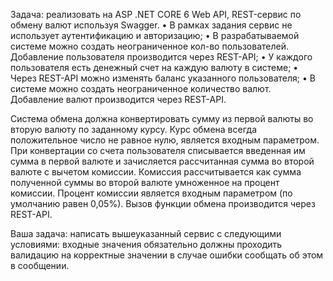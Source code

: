 Задача: реализовать на ASP .NET CORE 6 Web API, REST-сервис по обмену валют используя Swagger. 
 • В рамках задания сервис не использует аутентификацию и авторизацию;
 • В разрабатываемой системе можно создать неограниченное кол-во пользователей. Добавление пользователя производится через REST-API;
 • У каждого пользователя есть денежный счет на каждую валюту в системе;
 • Через REST-API можно изменять баланс указанного пользователя;
 • В системе можно создать неограниченное количество валют. Добавление валют производится через REST-API.  

Система обмена должна конвертировать сумму из первой валюты во вторую валюту по заданному курсу. Курс обмена всегда положительное число не равное нулю, является входным параметром. При конвертации со счета пользователя списывается введенная им сумма в первой валюте и зачисляется рассчитанная сумма во второй валюте с вычетом комиссии.  Комиссия рассчитывается как сумма полученной суммы во второй валюте умноженное на процент комиссии. Процент комиссии является входным параметром (по умолчанию равен 0,05%). Вызов функции обмена производится через REST-API.

Ваша задача: написать вышеуказанный сервис с следующими условиями: входные значения обязательно должны проходить валидацию на корректные значении в случае ошибки сообщать об этом в сообщении.
